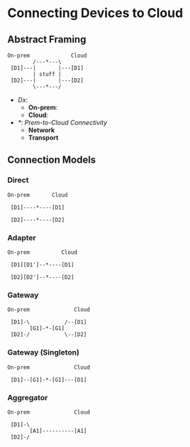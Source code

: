 # Connecting Devices to Cloud

## Abstract Framing
```
On-prem             Cloud
        /---*---\
 [D1]---|       |---[D1]
        | stuff |
 [D2]---|       |---[D2]
        \---*---/
```
* _Dx_:
  * **On-prem**:
  * **Cloud**:
* _\*_: _Prem-to-Cloud Connectivity_
  * **Network**
  * **Transport**

## Connection Models

### Direct
```
On-prem       Cloud
  
 [D1]----*----[D1]

 [D2]----*----[D2]
```

### Adapter
```
On-prem          Cloud
  
 [D1][D1']--*----[D1]

 [D2][D2']--*----[D2]
```

### Gateway
```
On-prem              Cloud
  
 [D1]-\           /--[D1]
       [G1]-*-[G1]
 [D2]-/           \--[D2]
```

### Gateway (Singleton)
```
On-prem              Cloud
  
 [D1]--[G1]-*-[G1]---[D1]
```

### Aggregator
```
On-prem              Cloud
  
 [D1]-\
       [A1]----------[A1]
 [D2]-/
```
